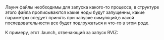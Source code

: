 Лаунч файлы необходимы для запуска какого-то процесса, 
в структуре этого файла прописываются какие ноды будут запущенны, какие параметры следует 
принять при запуске симуляций,в какой последовательности все будет подгружаться и что-то в этом роде. 


К примеру, этот .launch, отвечающий за запуск     RVIZ:


<?xml version="1.0" encoding="utf-8"?>
<launch>
   <param   name="robot_description" 
   command="$(find xacro)/xacro '$(find rtvfin)/urdf/robots.xacro'" />
   <!-- send fake joint values -->
  <node 
    name="joint_state_publisher" 
    pkg="joint_state_publisher" 
    type="joint_state_publisher" >
   <param name="use_gui" value="True"/>
  </node>
   <!-- Combine joint values -->
  <node 
    name="robot_state_publisher" 
    pkg="robot_state_publisher" 
    type="robot_state_publisher"/>
   <!-- Show in Rviz   -->
  <node 
    name="rviz" 
    pkg="rviz" 
    type="rviz" /> 
</launch>

